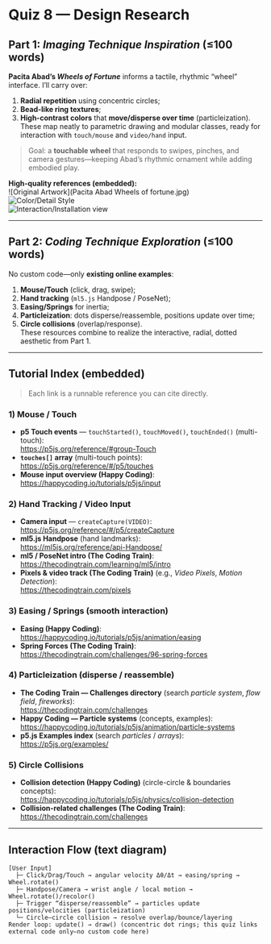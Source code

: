 
# Quiz 8 — Design Research

## Part 1: _Imaging Technique Inspiration_ (≤100 words)
**Pacita Abad’s _Wheels of Fortune_** informs a tactile, rhythmic “wheel” interface. I’ll carry over:  
1) **Radial repetition** using concentric circles;  
2) **Bead-like ring textures**;  
3) **High-contrast colors** that **move/disperse over time** (particleization).  
These map neatly to parametric drawing and modular classes, ready for interaction with `touch/mouse` and `video/hand` input.

> Goal: a **touchable wheel** that responds to swipes, pinches, and camera gestures—keeping Abad’s rhythmic ornament while adding embodied play.

**High-quality references (embedded):**  
![Original Artwork](Pacita Abad Wheels of fortune.jpg)  
![Color/Detail Style](https://d1hhug17qm51in.cloudfront.net/www-media/2023/11/06114146/05_Pacita-Abad_If-My-Friends-Could-See-Me-Now_1991-72dpi-765x1024.jpg)  
![Interaction/Installation view](https://images.squarespace-cdn.com/content/v1/5d91f0811b06bc4c5b873679/1571492391091-1Z8JAA9ZPLLE7WBUYVV5/20191018_222551.jpg?format=1500w)

---

## Part 2: _Coding Technique Exploration_ (≤100 words)
No custom code—only **existing online examples**:  
1) **Mouse/Touch** (click, drag, swipe);  
2) **Hand tracking** (`ml5.js` Handpose / PoseNet);  
3) **Easing/Springs** for inertia;  
4) **Particleization**: dots disperse/reassemble, positions update over time;  
5) **Circle collisions** (overlap/response).  
These resources combine to realize the interactive, radial, dotted aesthetic from Part 1.

---

## Tutorial Index (embedded)
> Each link is a runnable reference you can cite directly.

### 1) Mouse / Touch
- **p5 Touch events** — `touchStarted()`, `touchMoved()`, `touchEnded()` (multi-touch):  
  https://p5js.org/reference/#group-Touch  
- **`touches[]` array** (multi-touch points):  
  https://p5js.org/reference/#/p5/touches  
- **Mouse input overview (Happy Coding)**:  
  https://happycoding.io/tutorials/p5js/input

### 2) Hand Tracking / Video Input
- **Camera input** — `createCapture(VIDEO)`:  
  https://p5js.org/reference/#/p5/createCapture  
- **ml5.js Handpose** (hand landmarks):  
  https://ml5js.org/reference/api-Handpose/  
- **ml5 / PoseNet intro (The Coding Train)**:  
  https://thecodingtrain.com/learning/ml5/intro  
- **Pixels & video track (The Coding Train)** (e.g., *Video Pixels*, *Motion Detection*):  
  https://thecodingtrain.com/pixels

### 3) Easing / Springs (smooth interaction)
- **Easing (Happy Coding)**:  
  https://happycoding.io/tutorials/p5js/animation/easing  
- **Spring Forces (The Coding Train)**:  
  https://thecodingtrain.com/challenges/96-spring-forces

### 4) Particleization (disperse / reassemble)
- **The Coding Train — Challenges directory** (search *particle system*, *flow field*, *fireworks*):  
  https://thecodingtrain.com/challenges  
- **Happy Coding — Particle systems** (concepts, examples):  
  https://happycoding.io/tutorials/p5js/animation/particle-systems  
- **p5.js Examples index** (search *particles* / *arrays*):  
  https://p5js.org/examples/

### 5) Circle Collisions
- **Collision detection (Happy Coding)** (circle-circle & boundaries concepts):  
  https://happycoding.io/tutorials/p5js/physics/collision-detection  
- **Collision-related challenges (The Coding Train)**:  
  https://thecodingtrain.com/challenges

---

## Interaction Flow (text diagram)
```text
[User Input]
  ├─ Click/Drag/Touch → angular velocity Δθ/Δt → easing/spring → Wheel.rotate()
  ├─ Handpose/Camera → wrist angle / local motion → Wheel.rotate()/recolor()
  ├─ Trigger “disperse/reassemble” → particles update positions/velocities (particleization)
  └─ Circle–circle collision → resolve overlap/bounce/layering
Render loop: update() → draw() (concentric dot rings; this quiz links external code only—no custom code here)
